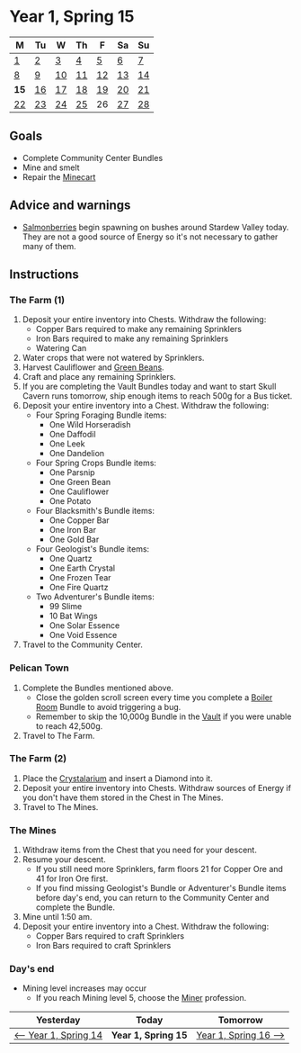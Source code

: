 <link rel="stylesheet" href="styles.css"></link>

# Year 1, Spring 15

| M                          | Tu                        | W                         | Th                        | F                         | Sa                        | Su                        |
| -------------------------- | ------------------------- | ------------------------- | ------------------------- |-------------------------- | ------------------------- | ------------------------- |
| [1](year-1-spring-1.md)    | [2](year-1-spring-2.md)   | [3](year-1-spring-3.md)   | [4](year-1-spring-4.md)   | [5](year-1-spring-5.md)   | [6](year-1-spring-6.md)   | [7](year-1-spring-7.md)   |
| [8](year-1-spring-8.md)    | [9](year-1-spring-9.md)   | [10](year-1-spring-10.md) | [11](year-1-spring-11.md) | [12](year-1-spring-12.md) | [13](year-1-spring-13.md) | [14](year-1-spring-14.md) |
| **15**                     | [16](year-1-spring-16.md) | [17](year-1-spring-17.md) | [18](year-1-spring-18.md) | [19](year-1-spring-19.md) | [20](year-1-spring-20.md) | [21](year-1-spring-21.md) |
| [22](year-1-spring-22.md)  | [23](year-1-spring-23.md) | [24](year-1-spring-24.md) | [25](year-1-spring-25.md) | <span class="ng">26</span>| [27](year-1-spring-27.md) | [28](year-1-spring-28.md) |

## Goals

- Complete Community Center Bundles
- Mine and smelt
- Repair the [Minecart](https://stardewvalleywiki.com/Minecart)

## Advice and warnings

- [Salmonberries](https://stardewvalleywiki.com/Salmonberry) begin spawning on bushes around Stardew Valley today. They are not a good source of Energy so it's not necessary to gather many of them.

## Instructions

### The Farm (1)

1. Deposit your entire inventory into Chests. Withdraw the following:
   - Copper Bars required to make any remaining Sprinklers
   - Iron Bars required to make any remaining Sprinklers
   - Watering Can
2. Water crops that were not watered by Sprinklers.
3. Harvest Cauliflower and [Green Beans](https://stardewvalleywiki.com/Green_Bean).
4. Craft and place any remaining Sprinklers.
5. If you are completing the Vault Bundles today and want to start Skull Cavern runs tomorrow, ship enough items to reach 500g for a Bus ticket.
6. Deposit your entire inventory into a Chest. Withdraw the following:
   - Four Spring Foraging Bundle items:
     - One Wild Horseradish
     - One Daffodil
     - One Leek
     - One Dandelion
   - Four Spring Crops Bundle items:
     - One Parsnip
     - One Green Bean
     - One Cauliflower
     - One Potato
   - Four Blacksmith's Bundle items:
     - One Copper Bar
     - One Iron Bar
     - One Gold Bar
   - Four Geologist's Bundle items:
     - One Quartz
     - One Earth Crystal
     - One Frozen Tear
     - One Fire Quartz
   - Two Adventurer's Bundle items:
     - 99 Slime
     - 10 Bat Wings
     - One Solar Essence
     - One Void Essence
7. Travel to the Community Center.

### Pelican Town

1. Complete the Bundles mentioned above.
   - Close the golden scroll screen every time you complete a [Boiler Room](https://stardewvalleywiki.com/Bundles#Boiler_Room) Bundle to avoid triggering a bug.
   - Remember to skip the 10,000g Bundle in the [Vault](https://stardewvalleywiki.com/Bundles#Vault) if you were unable to reach 42,500g.
2. Travel to The Farm.

### The Farm (2)

1. Place the [Crystalarium](https://stardewvalleywiki.com/Crystalarium) and insert a Diamond into it.
2. Deposit your entire inventory into Chests. Withdraw sources of Energy if you don't have them stored in the Chest in The Mines.
3. Travel to The Mines.

### The Mines

1. Withdraw items from the Chest that you need for your descent.
2. Resume your descent.
   - If you still need more Sprinklers, farm floors 21 for Copper Ore and 41 for Iron Ore first.
   - If you find missing Geologist's Bundle or Adventurer's Bundle items before day's end, you can return to the Community Center and complete the Bundle.
3. Mine until 1:50 am.
4. Deposit your entire inventory into a Chest. Withdraw the following:
   - Copper Bars required to craft Sprinklers
   - Iron Bars required to craft Sprinklers

### Day's end

- Mining level increases may occur
  - If you reach Mining level 5, choose the [Miner](https://stardewvalleywiki.com/Mining/Skill) profession.

| Yesterday                                   | Today                 | Tomorrow                                    |
| ------------------------------------------- | --------------------- | ------------------------------------------- |
| [⟵ Year 1, Spring 14](year-1-spring-14.md) | **Year 1, Spring 15** | [Year 1, Spring 16 ⟶](year-1-spring-16.md) |
